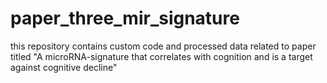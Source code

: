 # paper_three_mir_signature
this repository contains custom code and processed data related to paper titled "A microRNA-signature that correlates with cognition and is a target against cognitive decline"
